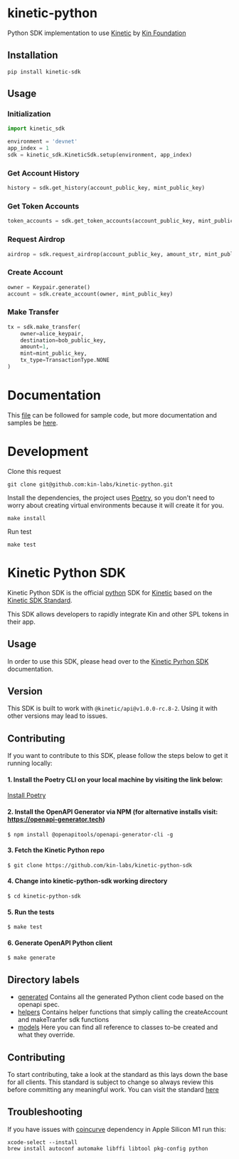 # kinetic-python

Python SDK implementation to use [Kinetic](https://kinetic.kin.org/) by [Kin Foundation](https://kin.org/)

## Installation

```
pip install kinetic-sdk
```

## Usage

### Initialization

```py
import kinetic_sdk

environment = 'devnet'
app_index = 1
sdk = kinetic_sdk.KineticSdk.setup(environment, app_index)
```

### Get Account History

```py
history = sdk.get_history(account_public_key, mint_public_key)
```

### Get Token Accounts

```py
token_accounts = sdk.get_token_accounts(account_public_key, mint_public_key)
```

### Request Airdrop

```py
airdrop = sdk.request_airdrop(account_public_key, amount_str, mint_public_key)
```

### Create Account

```py
owner = Keypair.generate()
account = sdk.create_account(owner, mint_public_key)
```

### Make Transfer

```py
tx = sdk.make_transfer(
    owner=alice_keypair,
    destination=bob_public_key, 
    amount=1, 
    mint=mint_public_key, 
    tx_type=TransactionType.NONE
)
```

# Documentation

This [file](https://github.com/kin-labs/kinetic-python/blob/main/src/__main__.py) can be followed for sample code, but more documentation and samples be [here](https://314-refactor-for-kinetic.kin-developer-docs.pages.dev/developers/python/).

# Development

Clone this request

```
git clone git@github.com:kin-labs/kinetic-python.git
```

Install the dependencies, the project uses [Poetry](https://python-poetry.org/), so you don't need to worry about creating virtual environments because it will create it for you.
```
make install
```

Run test

```
make test
```

# Kinetic Python SDK

Kinetic Python SDK is the official [python](https://www.python.org/) SDK for [Kinetic](https://github.com/kin-labs/kinetic) based on the [Kinetic SDK Standard](https://github.com/kin-labs/kinetic/discussions/317).

This SDK allows developers to rapidly integrate Kin and other SPL tokens in their app.

## Usage

In order to use this SDK, please head over to the [Kinetic Pyrhon SDK](https://developer.kin.org/docs/developers/python) documentation.

## Version

This SDK is built to work with `@kinetic/api@v1.0.0-rc.8-2`. Using it with other versions may lead to issues.

## Contributing

If you want to contribute to this SDK, please follow the steps below to get it running locally:

#### 1. Install the Poetry CLI on your local machine by visiting the link below:
[Install Poetry](https://python-poetry.org/docs/#installation)

#### 2. Install the OpenAPI Generator via NPM (for alternative installs visit: https://openapi-generator.tech)
`$ npm install @openapitools/openapi-generator-cli -g`

#### 3. Fetch the Kinetic Python repo
`$ git clone https://github.com/kin-labs/kinetic-python-sdk`

#### 4. Change into kinetic-python-sdk working directory
`$ cd kinetic-python-sdk`

#### 5. Run the tests
`$ make test`

#### 6. Generate OpenAPI Python client
`$ make generate`

## Directory labels
- [generated](https://github.com/kin-labs/kinetic-python-sdk/tree/main/src/kinetic_sdk/generated) Contains all the generated Python client code based on the openapi spec.
- [helpers](https://github.com/kin-labs/kinetic-python-sdk/tree/main/src/kinetic_sdk/helpers) Contains helper functions that simply calling the createAccount and makeTranfer sdk functions
- [models](https://github.com/kin-labs/kinetic-python-sdk/tree/main/src/kinetic_sdk/models) Here you can find all reference to classes to-be created and what they override.

## Contributing
To start contributing, take a look at the standard as this lays down the base for all clients.
This standard is subject to change so always review this before committing any meaningful work.
You can visit the standard [here](https://github.com/kin-labs/kinetic/discussions/317)

## Troubleshooting

If you have issues with [coincurve](https://github.com/ofek/coincurve) dependency in Apple Silicon M1 run this:
```
xcode-select --install
brew install autoconf automake libffi libtool pkg-config python
```

